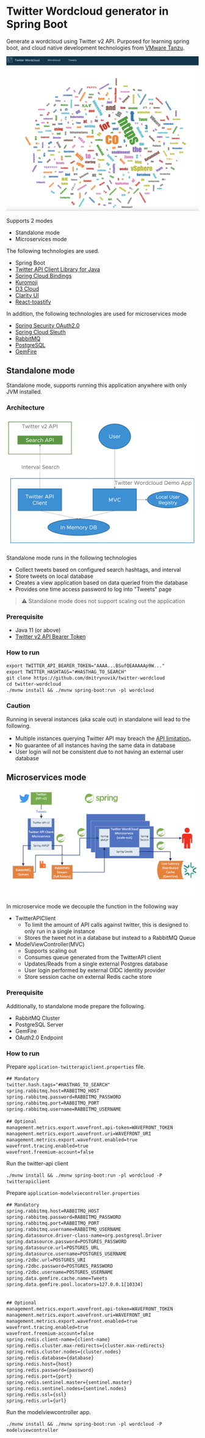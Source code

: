 # Twitter Wordcloud generator in Spring Boot

Generate a wordcloud using Twitter v2 API. Purposed for learning spring boot, and cloud native development technologies from [VMware Tanzu](https://tanzu.vmware.com/tanzu).

![](img/pic5.png)

Supports 2 modes
- Standalone mode
- Microservices mode

The following technologies are used.

- Spring Boot
- [Twitter API Client Library for Java](https://github.com/twitterdev/twitter-api-java-sdk)
- [Spring Cloud Bindings](https://github.com/spring-cloud/spring-cloud-bindings)
- [Kuromoji](https://github.com/atilika/kuromoji)
- [D3 Cloud](https://github.com/jasondavies/d3-cloud)
- [Clarity UI](https://clarity.design/)
- [React-toastify](https://fkhadra.github.io/react-toastify/introduction)

In addition, the following technologies are used for microservices mode
- [Spring Security OAuth2.0](https://spring.io/guides/tutorials/spring-boot-oauth2/)
- [Spring Cloud Sleuth](https://spring.io/projects/spring-cloud-sleuth)
- [RabbitMQ](https://www.rabbitmq.com/)
- [PostgreSQL](https://www.postgresql.org/)
- [GemFire](https://www.vmware.com/products/gemfire.html)


## Standalone mode

Standalone mode, supports running this application anywhere with only JVM installed.

### Architecture

![](img/pic6.png)

Standalone mode runs in the following technologies

- Collect tweets based on configured search hashtags, and interval
- Store tweets on local database
- Creates a view application based on data queried from the database
- Provides one time access password to log into "Tweets" page

> :warning: Standalone mode does not support scaling out the application
### Prerequisite

- Java 11 (or above)
- [Twitter v2 API Bearer Token](https://developer.twitter.com/en/docs/authentication/oauth-2-0/bearer-tokens)

### How to run

```
export TWITTER_API_BEARER_TOKEN="AAAA...BSufQEAAAAAp9W..."
export TWITTER_HASHTAGS="#HASTHAG_TO_SEARCH"
git clone https://github.com/dmitrynovik/twitter-wordcloud
cd twitter-wordcloud
./mvnw install && ./mvnw spring-boot:run -pl wordcloud
```

### Caution

Running in several instances (aka scale out) in standalone will lead to the following.

- Multiple instances querying Twitter API may breach the [API limitation](https://developer.twitter.com/ja/docs/twitter-api/rate-limits)。
- No guarantee of all instances having the same data in database
- User login will not be consistent due to not having an external user database

## Microservices mode

![](img/wordcloud-rmq-gemfire-no-pg.png)

In microservice mode we decouple the function in the following way

- TwitterAPIClient
  - To limit the amount of API calls against twitter, this is designed to only run in a single instance
  - Stores the tweet not in a database but instead to a RabbitMQ Queue
- ModelViewController(MVC)
  - Supports scaling out
  - Consumes queue generated from the TwitterAPI client
  - Updates/Reads from a single external Postgres database
  - User login performed by external OIDC identity provider
  - Store session cache on external Redis cache store

### Prerequisite

Additionally, to standalone mode prepare the following.

- RabbitMQ Cluster
- PostgreSQL Server
- GemFire
- OAuth2.0 Endpoint


### How to run

Prepare `application-twitterapiclient.properties` file.

```
## Mandatory
twitter.hash.tags="#HASTHAG_TO_SEARCH"
spring.rabbitmq.host=RABBITMQ_HOST
spring.rabbitmq.password=RABBITMQ_PASSWORD
spring.rabbitmq.port=RABBITMQ_PORT
spring.rabbitmq.username=RABBITMQ_USERNAME

## Optional
management.metrics.export.wavefront.api-token=WAVEFRONT_TOKEN
management.metrics.export.wavefront.uri=WAVEFRONT_URI
management.metrics.export.wavefront.enabled=true
wavefront.tracing.enabled=true
wavefront.freemium-account=false
```

Run the twitter-api client

```
./mvnw install && ./mvnw spring-boot:run -pl wordcloud -P twitterapiclient
```

Prepare `application-modelviecontroller.properties` 

```
## Mandatory
spring.rabbitmq.host=RABBITMQ_HOST
spring.rabbitmq.password=RABBITMQ_PASSWORD
spring.rabbitmq.port=RABBITMQ_PORT
spring.rabbitmq.username=RABBITMQ_USERNAME
spring.datasource.driver-class-name=org.postgresql.Driver
spring.datasource.password=POSTGRES_PASSWORD
spring.datasource.url=POSTGRES_URL
spring.datasource.username=POSTGRES_USERNAME
spring.r2dbc.url=POSTGRES_URI
spring.r2dbc.password=POSTGRES_PASSWORD
spring.r2dbc.username=POSTGRES_USERNAME
spring.data.gemfire.cache.name=Tweets
spring.data.gemfire.pool.locators=127.0.0.1[10334]


## Optional
management.metrics.export.wavefront.api-token=WAVEFRONT_TOKEN
management.metrics.export.wavefront.uri=WAVEFRONT_URI
management.metrics.export.wavefront.enabled=true
wavefront.tracing.enabled=true
wavefront.freemium-account=false
spring.redis.client-name={client-name}
spring.redis.cluster.max-redirects={cluster.max-redirects}
spring.redis.cluster.nodes={cluster.nodes}
spring.redis.database={database}
spring.redis.host={host}
spring.redis.password={password}
spring.redis.port={port}
spring.redis.sentinel.master={sentinel.master}
spring.redis.sentinel.nodes={sentinel.nodes}
spring.redis.ssl={ssl}
spring.redis.url={url}
```

Run the modelviewcontroller app.

```
./mvnw install && ./mvnw spring-boot:run -pl wordcloud -P modelviewcontroller
```
